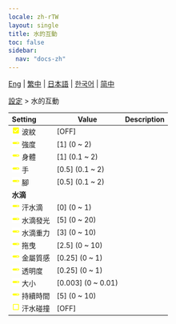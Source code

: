 ```yaml
---
locale: zh-rTW
layout: single
title: 水的互動
toc: false
sidebar:
  nav: "docs-zh"
---
```

[Eng](/dancexr/menu/2025.4/actor/water_interaction) | [繁中](/tw/dancexr/menu/2025.4/actor/water_interaction) | [日本語](/jp/dancexr/menu/2025.4/actor/water_interaction) | [한국어](/kr/dancexr/menu/2025.4/actor/water_interaction) | [简中](/zh/dancexr/menu/2025.4/actor/water_interaction)

[設定](../menu#設定) > 水的互動



| Setting | Value | Description |
| :--- | --- | :--- |
|<nobr> ![check_on icon](/images/icon/ic_check_on.png)  波紋</nobr>| [OFF] | 
|<nobr> ![slider icon](/images/icon/ic_slider.png)  強度</nobr>| [1] (0 ~ 2) | 
|<nobr> ![slider icon](/images/icon/ic_slider.png)  身體</nobr>| [1] (0.1 ~ 2) | 
|<nobr> ![slider icon](/images/icon/ic_slider.png)  手</nobr>| [0.5] (0.1 ~ 2) | 
|<nobr> ![slider icon](/images/icon/ic_slider.png)  腳</nobr>| [0.5] (0.1 ~ 2) | 
|<nobr> <b>水滴</b></nobr>|| 
|<nobr> ![slider icon](/images/icon/ic_slider.png)  汗水滴</nobr>| [0] (0 ~ 1) | 
|<nobr> ![slider icon](/images/icon/ic_slider.png)  水滴發光</nobr>| [5] (0 ~ 20) | 
|<nobr> ![slider icon](/images/icon/ic_slider.png)  水滴重力</nobr>| [3] (0 ~ 10) | 
|<nobr> ![slider icon](/images/icon/ic_slider.png)  拖曳</nobr>| [2.5] (0 ~ 10) | 
|<nobr> ![slider icon](/images/icon/ic_slider.png)  金屬質感</nobr>| [0.25] (0 ~ 1) | 
|<nobr> ![slider icon](/images/icon/ic_slider.png)  透明度</nobr>| [0.25] (0 ~ 1) | 
|<nobr> ![slider icon](/images/icon/ic_slider.png)  大小</nobr>| [0.003] (0 ~ 0.01) | 
|<nobr> ![slider icon](/images/icon/ic_slider.png)  持續時間</nobr>| [5] (0 ~ 10) | 
|<nobr> ![check_off icon](/images/icon/ic_check_off.png)  汗水碰撞</nobr>| [OFF] | 

